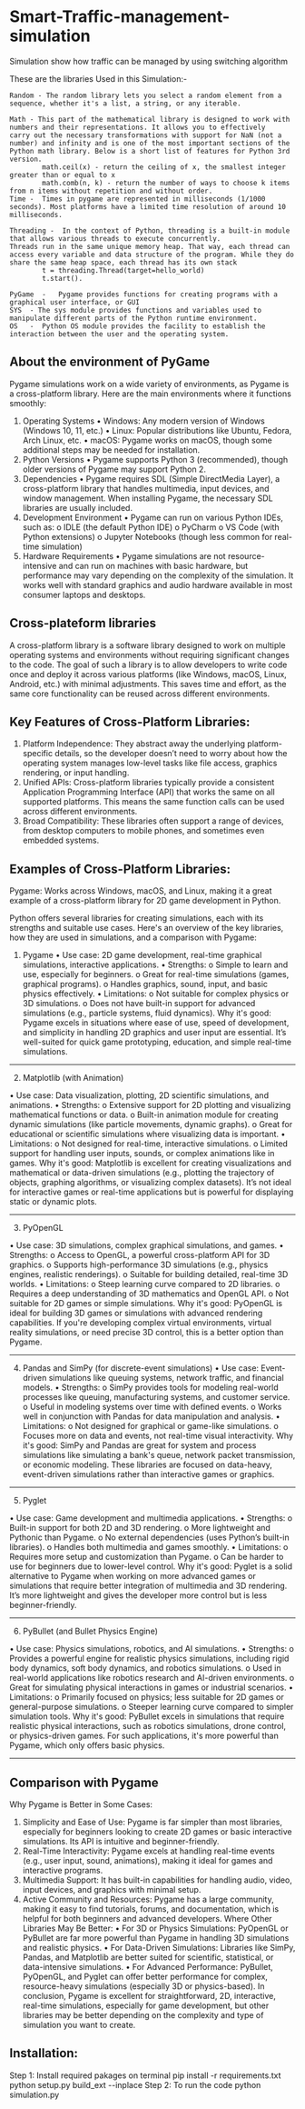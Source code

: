 # Smart-Traffic-management-simulation
Simulation show how traffic can be managed by using switching algorithm 

These are the libraries Used in this Simulation:- 

    Random - The random library lets you select a random element from a sequence, whether it's a list, a string, or any iterable.
    
    Math - This part of the mathematical library is designed to work with numbers and their representations. It allows you to effectively   carry out the necessary transformations with support for NaN (not a number) and infinity and is one of the most important sections of the Python math library. Below is a short list of features for Python 3rd version.
    		math.ceil(x) - return the ceiling of x, the smallest integer greater than or equal to x
    		math.comb(n, k) - return the number of ways to choose k items from n items without repetition and without order.
    Time -  Times in pygame are represented in milliseconds (1/1000 seconds). Most platforms have a limited time resolution of around 10 milliseconds.
    
    Threading -  In the context of Python, threading is a built-in module that allows various threads to execute concurrently.
    Threads run in the same unique memory heap. That way, each thread can access every variable and data structure of the program. While they do share the same heap space, each thread has its own stack
    		t = threading.Thread(target=hello_world)
    		t.start().
    
    PyGame  -   Pygame provides functions for creating programs with a graphical user interface, or GUI
    SYS  - The sys module provides functions and variables used to manipulate different parts of the Python runtime environment.
    OS   -	Python OS module provides the facility to establish the interaction between the user and the operating system.


About the environment of PyGame
-----------------------------------------------------------------------------------------------------------------
Pygame simulations work on a wide variety of environments, as Pygame is a cross-platform library. Here are the main environments where it functions smoothly:
1. Operating Systems
  •	Windows: Any modern version of Windows (Windows 10, 11, etc.)
  •	Linux: Popular distributions like Ubuntu, Fedora, Arch Linux, etc.
  •	macOS: Pygame works on macOS, though some additional steps may be needed for installation.
2. Python Versions
  •	Pygame supports Python 3 (recommended), though older versions of Pygame may support Python 2.
3. Dependencies
  •	Pygame requires SDL (Simple DirectMedia Layer), a cross-platform library that handles multimedia, input devices, and window     management. When installing Pygame, the necessary SDL libraries are usually included.
4. Development Environment
  •	Pygame can run on various Python IDEs, such as:
    o	IDLE (the default Python IDE)
    o	PyCharm
    o	VS Code (with Python extensions)
    o	Jupyter Notebooks (though less common for real-time simulation)
5. Hardware Requirements
  •	Pygame simulations are not resource-intensive and can run on machines with basic hardware, but performance may vary depending on the complexity of the simulation. It works well with standard graphics and audio hardware available in most consumer laptops and desktops.

Cross-plateform libraries
----------------------------------------------------------------------------------

A cross-platform library is a software library designed to work on multiple operating systems and environments without requiring significant changes to the code. The goal of such a library is to allow developers to write code once and deploy it across various platforms (like Windows, macOS, Linux, Android, etc.) with minimal adjustments. This saves time and effort, as the same core functionality can be reused across different environments.

Key Features of Cross-Platform Libraries:
--------------------------------------------------------------------------------------
  1.	Platform Independence: They abstract away the underlying platform-specific details, so the developer doesn’t need to worry about how the operating system manages low-level tasks like file access, graphics rendering, or input handling.
  2.	Unified APIs: Cross-platform libraries typically provide a consistent Application Programming Interface (API) that works the same on all supported platforms. This means the same function calls can be used across different environments.
  3.	Broad Compatibility: These libraries often support a range of devices, from desktop computers to mobile phones, and sometimes even embedded systems.
     
Examples of Cross-Platform Libraries:
-----------------------------------------------------------------------------------------
Pygame: Works across Windows, macOS, and Linux, making it a great example of a cross-platform library for 2D game development in Python.


Python offers several libraries for creating simulations, each with its strengths and suitable use cases. Here's an overview of the key libraries, how they are used in simulations, and a comparison with Pygame:
1. Pygame
  •	Use case: 2D game development, real-time graphical simulations, interactive applications.
  •	Strengths:
    o	Simple to learn and use, especially for beginners.
    o	Great for real-time simulations (games, graphical programs).
    o	Handles graphics, sound, input, and basic physics effectively.
  •	Limitations:
    o	Not suitable for complex physics or 3D simulations.
    o	Does not have built-in support for advanced simulations (e.g., particle systems, fluid dynamics).
Why it's good: Pygame excels in situations where ease of use, speed of development, and simplicity in handling 2D graphics and user input are essential. It’s well-suited for quick game prototyping, education, and simple real-time simulations.
_____________________________________________________________________________________________________________________
2. Matplotlib (with Animation)

  •	Use case: Data visualization, plotting, 2D scientific simulations, and animations.
  •	Strengths:
    o	Extensive support for 2D plotting and visualizing mathematical functions or data.
    o	Built-in animation module for creating dynamic simulations (like particle movements, dynamic graphs).
    o	Great for educational or scientific simulations where visualizing data is important.
  •	Limitations:
    o	Not designed for real-time, interactive simulations.
    o	Limited support for handling user inputs, sounds, or complex animations like in games.
Why it's good: Matplotlib is excellent for creating visualizations and mathematical or data-driven simulations (e.g., plotting the trajectory of objects, graphing algorithms, or visualizing complex datasets). It’s not ideal for interactive games or real-time applications but is powerful for displaying static or dynamic plots.
_______________________________________________________________________________________________________________________
3. PyOpenGL
   
  •	Use case: 3D simulations, complex graphical simulations, and games.
  •	Strengths:
    o	Access to OpenGL, a powerful cross-platform API for 3D graphics.
    o	Supports high-performance 3D simulations (e.g., physics engines, realistic renderings).
    o	Suitable for building detailed, real-time 3D worlds.
  •	Limitations:
    o	Steep learning curve compared to 2D libraries.
    o	Requires a deep understanding of 3D mathematics and OpenGL API.
    o	Not suitable for 2D games or simple simulations.
Why it's good: PyOpenGL is ideal for building 3D games or simulations with advanced rendering capabilities. If you're developing complex virtual environments, virtual reality simulations, or need precise 3D control, this is a better option than Pygame.
_____________________________________________________________________________________________________________________________
4. Pandas and SimPy (for discrete-event simulations)
  •	Use case: Event-driven simulations like queuing systems, network traffic, and financial models.
  •	Strengths:
    o	SimPy provides tools for modeling real-world processes like queuing, manufacturing systems, and customer service.
    o	Useful in modeling systems over time with defined events.
    o	Works well in conjunction with Pandas for data manipulation and analysis.
  •	Limitations:
    o	Not designed for graphical or game-like simulations.
    o	Focuses more on data and events, not real-time visual interactivity.
Why it's good: SimPy and Pandas are great for system and process simulations like simulating a bank's queue, network packet transmission, or economic modeling. These libraries are focused on data-heavy, event-driven simulations rather than interactive games or graphics.
_______________________________________________________________________________________________________________________________________
5. Pyglet
   
  •	Use case: Game development and multimedia applications.
  •	Strengths:
    o	Built-in support for both 2D and 3D rendering.
    o	More lightweight and Pythonic than Pygame.
    o	No external dependencies (uses Python’s built-in libraries).
    o	Handles both multimedia and games smoothly.
  •	Limitations:
    o	Requires more setup and customization than Pygame.
    o	Can be harder to use for beginners due to lower-level control.
Why it's good: Pyglet is a solid alternative to Pygame when working on more advanced games or simulations that require better integration of multimedia and 3D rendering. It’s more lightweight and gives the developer more control but is less beginner-friendly.
________________________________________________________________________________________________________________________________________
6. PyBullet (and Bullet Physics Engine)
   
  •	Use case: Physics simulations, robotics, and AI simulations.
  •	Strengths:
    o	Provides a powerful engine for realistic physics simulations, including rigid body dynamics, soft body dynamics, and robotics simulations.
    o	Used in real-world applications like robotics research and AI-driven environments.
    o	Great for simulating physical interactions in games or industrial scenarios.
  •	Limitations:
    o	Primarily focused on physics; less suitable for 2D games or general-purpose simulations.
    o	Steeper learning curve compared to simpler simulation tools.
Why it's good: PyBullet excels in simulations that require realistic physical interactions, such as robotics simulations, drone control, or physics-driven games. For such applications, it's more powerful than Pygame, which only offers basic physics.
____________________________________________________________________________________________________________________________________

Comparison with Pygame
-------------------------------------------------------------------------------------
Why Pygame is Better in Some Cases:
1.	Simplicity and Ease of Use: Pygame is far simpler than most libraries, especially for beginners looking to create 2D games or basic interactive simulations. Its API is intuitive and beginner-friendly.
2.	Real-Time Interactivity: Pygame excels at handling real-time events (e.g., user input, sound, animations), making it ideal for games and interactive programs.
3.	Multimedia Support: It has built-in capabilities for handling audio, video, input devices, and graphics with minimal setup.
4.	Active Community and Resources: Pygame has a large community, making it easy to find tutorials, forums, and documentation, which is helpful for both beginners and advanced developers.
Where Other Libraries May Be Better:
•	For 3D or Physics Simulations: PyOpenGL or PyBullet are far more powerful than Pygame in handling 3D simulations and realistic physics.
•	For Data-Driven Simulations: Libraries like SimPy, Pandas, and Matplotlib are better suited for scientific, statistical, or data-intensive simulations.
•	For Advanced Performance: PyBullet, PyOpenGL, and Pyglet can offer better performance for complex, resource-heavy simulations (especially 3D or physics-based).
In conclusion, Pygame is excellent for straightforward, 2D, interactive, real-time simulations, especially for game development, but other libraries may be better depending on the complexity and type of simulation you want to create.

Installation:
---------------------------
Step 1: Install required pakages on terminal
    pip install -r requirements.txt
    python setup.py build_ext --inplace
Step 2: To run the code
    python simulation.py
